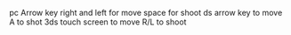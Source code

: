 pc  Arrow key right and left for move  space for shoot
ds arrow key to move A to shot
3ds touch screen to move R/L to shoot
